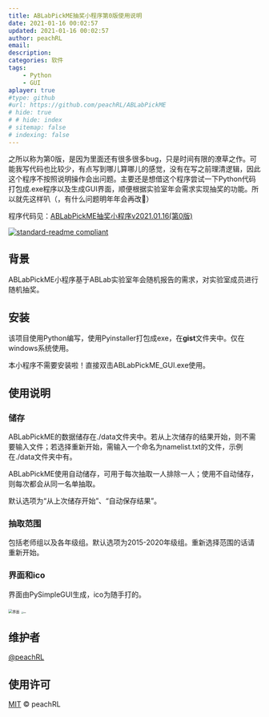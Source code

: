 ```yaml
---
title: ABLabPickME抽奖小程序第0版使用说明
date: 2021-01-16 00:02:57
updated: 2021-01-16 00:02:57
author: peachRL
email: 
description: 
categories: 软件
tags: 
	- Python
	- GUI
aplayer: true
#type: github
#url: https://github.com/peachRL/ABLabPickME
# hide: true
# # hide: index
# sitemap: false
# indexing: false
---
```


之所以称为第0版，是因为里面还有很多很多bug，只是时间有限的潦草之作。可能我写代码也比较少，有点写到哪儿算哪儿的感觉，没有在写之前理清逻辑，因此这个程序不按照说明操作会出问题。主要还是想借这个程序尝试一下Python代码打包成.exe程序以及生成GUI界面，顺便根据实验室年会需求实现抽奖的功能。所以就先这样叭（，有什么问题明年年会再改🤣）

<!-- more -->

程序代码见：[ABLabPickME抽奖小程序v2021.01.16(第0版)](https://github.com/peachRL/ABLabPickME)

[![standard-readme compliant](https://img.shields.io/badge/ABLabPickME-v2021.01.16-brightgreen.svg?style=flat-square)](https://github.com/peachRL/ABLabPickME)

## 背景

ABLabPickME小程序基于ABLab实验室年会随机报告的需求，对实验室成员进行随机抽奖。

## 安装

该项目使用Python编写，使用Pyinstaller打包成exe，在**gist**文件夹中。仅在windows系统使用。

本小程序不需要安装啦！直接双击ABLabPickME_GUI.exe使用。

## 使用说明

### 储存

ABLabPickME的数据储存在./data文件夹中。若从上次储存的结果开始，则不需要输入文件；若选择重新开始，需输入一个命名为namelist.txt的文件，示例在./data文件夹中有。

ABLabPickME使用自动储存，可用于每次抽取一人排除一人；使用不自动储存，则每次都会从同一名单抽取。

默认选项为“从上次储存开始”、“自动保存结果”。

### 抽取范围

包括老师组以及各年级组。默认选项为2015-2020年级组。重新选择范围的话请重新开始。

### 界面和ico

界面由PySimpleGUI生成，ico为随手打的。

<img src="https://image.wanyijizi.com/20210116/%E5%BE%AE%E4%BF%A1%E6%88%AA%E5%9B%BE_20210116211651.png" alt="界面" style="zoom:50%;" />

<img src="https://image.wanyijizi.com/20210116/ablab.ico" alt="ico" style="zoom:25%;" />

## 维护者

[@peachRL](https://github.com/peachrl)


## 使用许可

[MIT](LICENSE) © peachRL